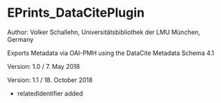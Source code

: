 # EPrints_DataCitePlugin

Author: Volker Schallehn, Universitätsbibliothek der LMU München, Germany

Exports Metadata via OAI-PMH using the DataCite Metadata Schema 4.1

Version: 1.0 / 7. May 2018

Version: 1.1 / 18. October 2018

- relatedIdentifier added
